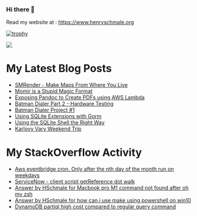 ### Hi there 👋

Read my website at : https://www.henryschmale.org

[![trophy](https://github-profile-trophy.vercel.app/?username=hschmale16&theme=onedark&column=4&margin-w=15&margin-h=15)](https://github.com/ryo-ma/github-profile-trophy)

![](https://oosbvkzj53.execute-api.us-east-1.amazonaws.com/hit?url=https://github.com/hschmale16)

# My Latest Blog Posts
<!-- BLOG-POST-LIST:START -->
- [SMRender - Make Maps From Where You Live](https://www.henryschmale.org/2025/05/14/smrender.html)
- [Momir is a Stupid Magic Format](https://www.henryschmale.org/2025/01/17/momir.html)
- [Exposing Pandoc to Create PDFs using AWS Lambda](https://www.henryschmale.org/2024/11/26/hello-pdf.html)
- [Batman Dialer Part 2 - Hardware Testing](https://www.henryschmale.org/2024/09/12/dialer-2.html)
- [Batman Dialer Project #1](https://www.henryschmale.org/2024/08/21/dialer-project.html)
- [Using SQLite Extensions with Gorm](https://www.henryschmale.org/2024/08/10/gorm-sqlite-ext.html)
- [Using the SQLite Shell the Right Way](https://www.henryschmale.org/2024/07/04/sqlite-shell.html)
- [Karlovy Vary Weekend Trip](https://www.henryschmale.org/2024/05/27/karlovy-vary.html)
<!-- BLOG-POST-LIST:END -->

# My StackOverflow Activity
<!-- STACKOVERFLOW:START -->
- [Aws eventbridge cron. Only after the nth day of the month run on weekdays](https://stackoverflow.com/questions/77404783/aws-eventbridge-cron-only-after-the-nth-day-of-the-month-run-on-weekdays)
- [ServiceNow - client script getReference dot walk](https://stackoverflow.com/questions/77143949/servicenow-client-script-getreference-dot-walk)
- [Answer by HSchmale for Macbook pro M1 command not found after oh my zsh](https://stackoverflow.com/questions/74017859/macbook-pro-m1-command-not-found-after-oh-my-zsh/74017917#74017917)
- [Answer by HSchmale for how can i use make using powershell on win10](https://stackoverflow.com/questions/74016459/how-can-i-use-make-using-powershell-on-win10/74016524#74016524)
- [DynamoDB partiql high cost compared to regular query command](https://stackoverflow.com/questions/72524216/dynamodb-partiql-high-cost-compared-to-regular-query-command)
<!-- STACKOVERFLOW:END -->
